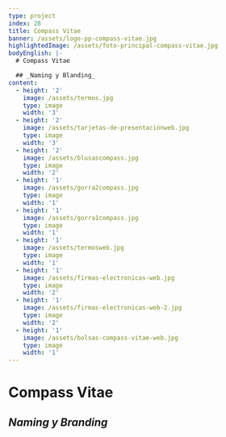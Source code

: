 ```yaml
---
type: project
index: 28
title: Compass Vitae
banner: /assets/logo-pp-compass-vitae.jpg
highlightedImage: /assets/foto-principal-compass-vitae.jpg
bodyEnglish: |-
  # Compass Vitae

  ## _Naming y Blanding_
content:
  - height: '2'
    image: /assets/termos.jpg
    type: image
    width: '3'
  - height: '2'
    image: /assets/tarjetas-de-presentaciónweb.jpg
    type: image
    width: '3'
  - height: '2'
    image: /assets/blusascompass.jpg
    type: image
    width: '2'
  - height: '1'
    image: /assets/gorra2compass.jpg
    type: image
    width: '1'
  - height: '1'
    image: /assets/gorra1compass.jpg
    type: image
    width: '1'
  - height: '1'
    image: /assets/termosweb.jpg
    type: image
    width: '1'
  - height: '1'
    image: /assets/firmas-electronicas-web.jpg
    type: image
    width: '2'
  - height: '1'
    image: /assets/firmas-electronicas-web-2.jpg
    type: image
    width: '2'
  - height: '1'
    image: /assets/bolsas-compass-vitae-web.jpg
    type: image
    width: '1'
---
```

# Compass Vitae

## **_Naming y Branding_**
